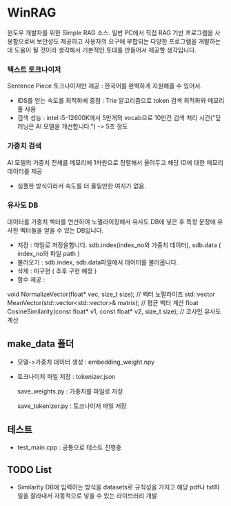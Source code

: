 # WinRAG
윈도우 개발자를 위한 Simple RAG 소스. 일반 PC에서 직접 RAG 기반 프로그램을 사용함으로써 보안성도 제공하고 사용자의 요구에 부합되는 다양한 프로그램을 개발하는데 도움이 될 것이라 생각해서 기본적인 토대를 만들어서 제공할 생각입니다.

### 텍스트 토크나이저
Sentence Piece 토크나이저만 제공 : 한국어를 완벽하게 지원해줄 수 있어서. 
- IDS를 얻는 속도를 최적화에 중점 : Trie 알고리즘으로 token 검색 최적화와 메모리풀 사용
- 검색 성능 : intel i5-12600K에서 5만개의 vocab으로 10만건 검색 처리 시간("딮러닝은 AI 모델을 개선합니다.") -> 5초 정도

### 가중치 검색
AI 모델의 가중치 전체를 메모리에 1차원으로 정렬해서 올려두고 해당 ID에 대한 메모리 데이터를 제공
- 심플한 방식이라서 속도를 더 올릴만한 여지가 없음.

### 유사도 DB
데이터를 가중치 벡터를 연산하여 노멀라이징해서 유사도 DB에 넣은 후 특정 문장에 유사한 벡터들을 얻을 수 있는 DB입니다. 
- 저장 : 파일로 저장을합니다. sdb.index(index_no와 가중치 데이터), sdb.data ( index_no와 파일 path )
- 불러오기 : sdb.index, sdb.data파일에서 데이터를 불러옵니다.
- 삭제 : 미구현 ( 추후 구현 예정 )
- 함수 제공 :
  
void NormalizeVector(float* vec, size_t size); // 벡터 노멀라이즈
std::vector<float> MeanVector(std::vector<std::vector<float>>& matrix); // 평균 벡터 계산
float CosineSimilarity(const float* v1, const float* v2, size_t size); // 코사인 유사도 계산

## make_data 폴더
 - 모델->가중치 데이터 생성 : embedding_weight.npy
 - 토크나이저 파일 저장 : tokenizer.json
   
   save_weights.py : 가중치를 파일로 저장

   save_tokenizer.py : 토크나이저 파일 저장

## 테스트
 - test_main.cpp : 공통으로 테스트 진행중

## TODO List
 - Similarity DB에 입력하는 방식을 datasets로 규칙성을 가지고 해당 pdf나 txt파일을 잘라내서 자동적으로 넣을 수 있는 라이브러리 개발
